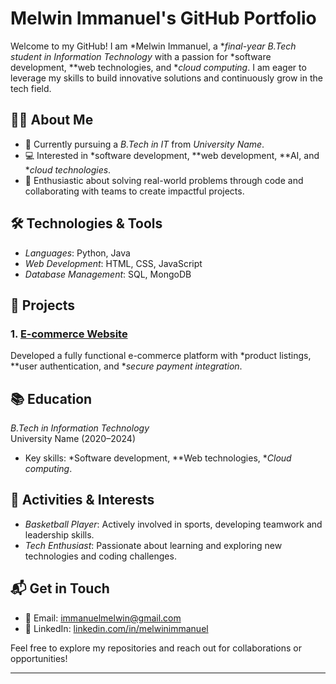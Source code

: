 # Melwin Immanuel's GitHub Portfolio

Welcome to my GitHub! I am *Melwin Immanuel, a **final-year B.Tech student in Information Technology* with a passion for *software development, **web technologies, and **cloud computing*. I am eager to leverage my skills to build innovative solutions and continuously grow in the tech field.

## 👨‍💻 About Me

- 🏫 Currently pursuing a *B.Tech in IT* from *University Name*.
- 💻 Interested in *software development, **web development, **AI, and **cloud technologies*.
- 🚀 Enthusiastic about solving real-world problems through code and collaborating with teams to create impactful projects.

## 🛠️ Technologies & Tools

- *Languages*: Python, Java
- *Web Development*: HTML, CSS, JavaScript
- *Database Management*: SQL, MongoDB

## 📂 Projects

### 1. [E-commerce Website](https://github.com/MelwinImmanuel/e-commerce-website)
Developed a fully functional e-commerce platform with *product listings, **user authentication, and **secure payment integration*.

## 📚 Education

*B.Tech in Information Technology*  
University Name (2020–2024)  
- Key skills: *Software development, **Web technologies, **Cloud computing*.

## 🏀 Activities & Interests

- *Basketball Player*: Actively involved in sports, developing teamwork and leadership skills.
- *Tech Enthusiast*: Passionate about learning and exploring new technologies and coding challenges.

## 📬 Get in Touch

- 📧 Email: [immanuelmelwin@gmail.com](mailto:Immanuelmelwin@gmail.com)
- 🔗 LinkedIn: [linkedin.com/in/melwinimmanuel](https://www.linkedin.com/in/melwinimmanuel)

Feel free to explore my repositories and reach out for collaborations or opportunities!

---

